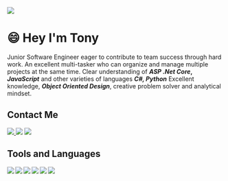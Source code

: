 <img src="http://3.bp.blogspot.com/-PiktfY6sRzE/UzP2RTGeoQI/AAAAAAAADeE/TcYLNLSfXMU/s1600/Need+Code+By+PCbots.png">

# :smile: Hey I'm Tony

Junior Software Engineer eager to contribute to team success through hard work. An excellent multi-tasker who can organize and manage multiple projects at the same time. Clear understanding of __*ASP .Net Core*, *JavaScript*__ and other varieties of languages __*C#, Python*__ Excellent knowledge, __*Object Oriented Design*__, creative problem solver and analytical mindset.

## Contact Me

<p>
    <a href="(https://www.linkedin.com/in/antonio-nazco-7a41591a1/)"><img src="https://img.icons8.com/color/48/000000/linkedin.png"/> </a>
    <a href="https://www.hackerrank.com/tonito_nazco"> <img src="https://img.icons8.com/windows/48/4a90e2/hackerrank.png"/></a>
    <a href="https://twitter.com/H033S"> <img src=""><img src="https://img.icons8.com/color/48/4a90e2/twitter--v1.png"/></a>
</p>

## Tools and Languages
<p>
    <img align="left" src="https://img.icons8.com/nolan/48/visual-studio-code-2019.png"/>
    <img align="left" src="https://img.icons8.com/color/48/000000/c-sharp-logo-2.png"/>
    <img align="left" src="https://img.icons8.com/color/48/000000/python.png"/>
    <img align="left" src="https://img.icons8.com/color/48/000000/javascript.png"/>
    <img align="left" src="https://img.icons8.com/nolan/48/github.png"/>
    <img align="left" src="https://img.icons8.com/color/48/000000/git.png"/>
<p>
